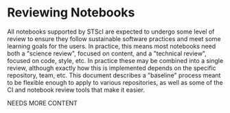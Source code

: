 # Reviewing Notebooks

All notebooks supported by STScI are expected to undergo some level of review to ensure they follow sustainable software practices and meet some learning goals for the users. In practice, this means most notebooks need both a "science review", focused on content, and a "technical review", focused on code, style, etc.  In practice these may be combined into a single review, although exactly how this is implemented depends on the specific repository, team, etc.  This document describes a "baseline" process meant to be flexible enough to apply to various repositories, as well as some of the CI and notebook review tools that make it easier.

NEEDS MORE CONTENT